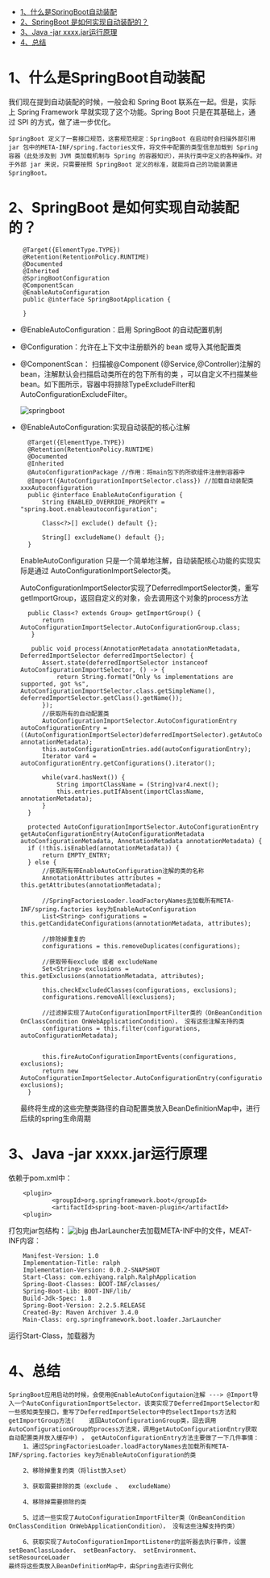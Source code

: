 
- [1、什么是SpringBoot自动装配](#1什么是springboot自动装配)
- [2、SpringBoot 是如何实现自动装配的？](#2springboot-是如何实现自动装配的)
- [3、Java -jar xxxx.jar运行原理](#3java--jar-xxxxjar运行原理)
- [4、总结](#4总结)

# 1、什么是SpringBoot自动装配

我们现在提到自动装配的时候，一般会和 Spring Boot 联系在一起。但是，实际上 Spring Framework 早就实现了这个功能。Spring Boot 只是在其基础上，通过 SPI 的方式，做了进一步优化。

    SpringBoot 定义了一套接口规范，这套规范规定：SpringBoot 在启动时会扫描外部引用 jar 包中的META-INF/spring.factories文件，将文件中配置的类型信息加载到 Spring 容器（此处涉及到 JVM 类加载机制与 Spring 的容器知识），并执行类中定义的各种操作。对于外部 jar 来说，只需要按照 SpringBoot 定义的标准，就能将自己的功能装置进 SpringBoot。
# 2、SpringBoot 是如何实现自动装配的？

        @Target({ElementType.TYPE})
        @Retention(RetentionPolicy.RUNTIME)
        @Documented
        @Inherited
        @SpringBootConfiguration
        @ComponentScan
        @EnableAutoConfiguration
        public @interface SpringBootApplication {

        }

- @EnableAutoConfiguration：启用 SpringBoot 的自动配置机制
- @Configuration：允许在上下文中注册额外的 bean 或导入其他配置类
- @ComponentScan： 扫描被@Component (@Service,@Controller)注解的 bean，注解默认会扫描启动类所在的包下所有的类 ，可以自定义不扫描某些 bean。如下图所示，容器中将排除TypeExcludeFilter和AutoConfigurationExcludeFilter。

    ![springboot](../image/springboot排除.png)

- @EnableAutoConfiguration:实现自动装配的核心注解

        @Target({ElementType.TYPE})
        @Retention(RetentionPolicy.RUNTIME)
        @Documented
        @Inherited
        @AutoConfigurationPackage //作用：将main包下的所欲组件注册到容器中
        @Import({AutoConfigurationImportSelector.class}) //加载自动装配类 xxxAutoconfiguration
        public @interface EnableAutoConfiguration {
            String ENABLED_OVERRIDE_PROPERTY = "spring.boot.enableautoconfiguration";

            Class<?>[] exclude() default {};

            String[] excludeName() default {};
        }

    EnableAutoConfiguration 只是一个简单地注解，自动装配核心功能的实现实际是通过 AutoConfigurationImportSelector类。

    AutoConfigurationImportSelector实现了DeferredImportSelector类，重写getImportGroup，返回自定义的对象，会去调用这个对象的process方法

        public Class<? extends Group> getImportGroup() {
            return AutoConfigurationImportSelector.AutoConfigurationGroup.class;
         }

         public void process(AnnotationMetadata annotationMetadata, DeferredImportSelector deferredImportSelector) {
            Assert.state(deferredImportSelector instanceof AutoConfigurationImportSelector, () -> {
                return String.format("Only %s implementations are supported, got %s", AutoConfigurationImportSelector.class.getSimpleName(), deferredImportSelector.getClass().getName());
            });
            //获取所有的自动配置类
            AutoConfigurationImportSelector.AutoConfigurationEntry autoConfigurationEntry = ((AutoConfigurationImportSelector)deferredImportSelector).getAutoConfigurationEntry(this.getAutoConfigurationMetadata(), annotationMetadata);
            this.autoConfigurationEntries.add(autoConfigurationEntry);
            Iterator var4 = autoConfigurationEntry.getConfigurations().iterator();

            while(var4.hasNext()) {
                String importClassName = (String)var4.next();
                this.entries.putIfAbsent(importClassName, annotationMetadata);
            }
        }

        protected AutoConfigurationImportSelector.AutoConfigurationEntry getAutoConfigurationEntry(AutoConfigurationMetadata autoConfigurationMetadata, AnnotationMetadata annotationMetadata) {
        if (!this.isEnabled(annotationMetadata)) {
            return EMPTY_ENTRY;
        } else {
            //获取所有带EnableAutoConfiguration注解的类的名称
            AnnotationAttributes attributes = this.getAttributes(annotationMetadata);

            //SpringFactoriesLoader.loadFactoryNames去加载所有META-INF/spring.factories key为EnableAutoConfiguration
            List<String> configurations = this.getCandidateConfigurations(annotationMetadata, attributes);

            //排除掉重复的
            configurations = this.removeDuplicates(configurations);

            //获取带有exclude 或者 excludeName
            Set<String> exclusions = this.getExclusions(annotationMetadata, attributes);

            this.checkExcludedClasses(configurations, exclusions);
            configurations.removeAll(exclusions);

            //过滤掉实现了AutoConfigurationImportFilter类的（OnBeanCondition  OnClassCondition OnWebApplicationCondition）， 没有这些注解支持的类
            configurations = this.filter(configurations, autoConfigurationMetadata);


            this.fireAutoConfigurationImportEvents(configurations, exclusions);
            return new AutoConfigurationImportSelector.AutoConfigurationEntry(configurations, exclusions);
        }
    
    最终将生成的这些完整类路径的自动配置类放入BeanDefinitionMap中，进行后续的spring生命周期
# 3、Java -jar xxxx.jar运行原理
依赖于pom.xml中：

        <plugin>
                <groupId>org.springframework.boot</groupId>
                <artifactId>spring-boot-maven-plugin</artifactId>
        <plugin>
打包完jar包结构：
![jbjg](../image/jar包结构.png)
由JarLauncher去加载META-INF中的文件，MEAT-INF内容：

        Manifest-Version: 1.0
        Implementation-Title: ralph
        Implementation-Version: 0.0.2-SNAPSHOT
        Start-Class: com.ezhiyang.ralph.RalphApplication
        Spring-Boot-Classes: BOOT-INF/classes/
        Spring-Boot-Lib: BOOT-INF/lib/
        Build-Jdk-Spec: 1.8
        Spring-Boot-Version: 2.2.5.RELEASE
        Created-By: Maven Archiver 3.4.0
        Main-Class: org.springframework.boot.loader.JarLauncher
运行Start-Class，加载器为


# 4、总结

    SpringBoot应用启动的时候，会使用@EnableAutoConfigutaion注解 ---> @Import导入一个AutoConfigurationImportSelector，该类实现了DeferredImportSelector和一些感知类型接口，重写了DeferredImportSelector中的selectImports方法和getImportGroup方法(    返回AutoConfigurationGroup类，回去调用AutoConfigurationGroup的process方法来，调用getAutoConfigurationEntry获取自动配置类并放入缓存中) ， getAutoConfigurationEntry方法主要做了一下几件事情：
        1、通过SpringFactoriesLoader.loadFactoryNames去加载所有META-INF/spring.factories key为EnableAutoConfiguration的类
        
        2、移除掉重复的类（将list放入set）

        3、获取需要排除的类（exclude 、  excludeName）

        4、移除掉需要排除的类

        5、过滤一些实现了AutoConfigurationImportFilter类（OnBeanCondition  OnClassCondition OnWebApplicationCondition）， 没有这些注解支持的类）

        6、获取实现了AutoConfigurationImportListener的监听器去执行事件，设置setBeanClassLoader、 setBeanFactory、 setEnvironment、  setResourceLoader
    最终将这些类放入BeanDefinitionMap中，由Spring去进行实例化
